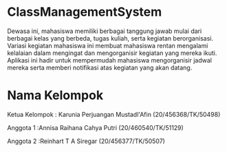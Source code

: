 # ClassManagementSystem
Dewasa ini, mahasiswa memiliki berbagai tanggung jawab mulai dari berbagai kelas yang berbeda, tugas kuliah, serta kegiatan berorganisasi. Variasi kegiatan mahasiswa ini membuat mahasiswa rentan mengalami kelalaian dalam mengingat dan mengorganisir kegiatan yang mereka ikuti. Aplikasi ini hadir untuk mempermudah mahasiswa mengorganisir jadwal mereka serta memberi notifikasi atas kegiatan yang akan datang. 

# Nama Kelompok

Ketua Kelompok  : Karunia Perjuangan Mustadl'Afin (20/456368/TK/50498)

Anggota 1       :Annisa Raihana Cahya Putri (20/460540/TK/51129)

Anggota 2       :Reinhart T A Siregar (20/456377/TK/50507)
